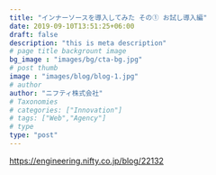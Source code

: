 ```yaml
---
title: "インナーソースを導入してみた その① お試し導入編"
date: 2019-09-10T13:51:25+06:00
draft: false
description: "this is meta description"
# page title backgrount image
bg_image : "images/bg/cta-bg.jpg"
# post thumb
image : "images/blog/blog-1.jpg"
# author
author: "ニフティ株式会社"
# Taxonomies
# categories: ["Innovation"]
# tags: ["Web","Agency"]
# type
type: "post"
---
```

https://engineering.nifty.co.jp/blog/22132